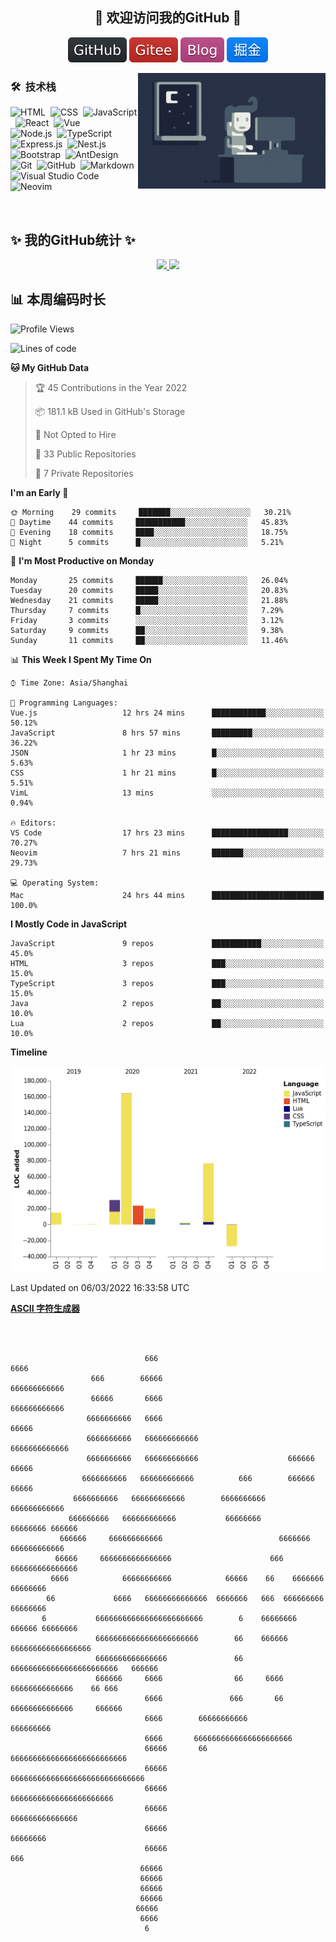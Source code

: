 <h2 align="center">👋 欢迎访问我的GitHub 👋</h2>
<p align="center">
  <a href="https://github.com/DivinerSun"><img src="./img/github.svg" alt="GitHub"></a>
  <a href="https://gitee.com/DivinerSun"><img src="./img/gitee.svg" alt="Gitee"></a>
  <a href="https://www.diviner.site/"><img src="./img/blog.svg" alt="Blog"></a>
  <a href="https://juejin.cn/user/2823970167205341"><img src="./img/juejin.svg" alt="掘金"></a>
</p>

<img alt="Night Coding" src="https://raw.githubusercontent.com/AVS1508/AVS1508/master/assets/Night-Coding.gif" align="right"/>

### 🛠 &nbsp;技术栈

![HTML](https://img.shields.io/badge/-HTML-05122A?style=flat&logo=HTML5)&nbsp;
![CSS](https://img.shields.io/badge/-CSS-05122A?style=flat&logo=CSS3&logoColor=1572B6)&nbsp;
![JavaScript](https://img.shields.io/badge/-JavaScript-05122A?style=flat&logo=javascript)&nbsp;
![React](https://img.shields.io/badge/-React-05122A?style=flat&logo=react)&nbsp;
![Vue](https://img.shields.io/badge/-Vue-05122A?style=flat&logo=vue.js)\
![Node.js](https://img.shields.io/badge/-Node.js-05122A?style=flat&logo=node.js)&nbsp;
![TypeScript](https://img.shields.io/badge/-TypeScript-05122A?style=flat&logo=typescript)&nbsp;
![Express.js](https://img.shields.io/badge/-Express.js-05122A?style=flat&logo=express)&nbsp;
![Nest.js](https://img.shields.io/badge/-Nest.js-05122A?style=flat&logo=nestjs&logoColor=ce3951)\
![Bootstrap](https://img.shields.io/badge/-Bootstrap-05122A?style=flat&logo=bootstrap&logoColor=563D7C)&nbsp;
![AntDesign](https://img.shields.io/badge/-AntDesign-05122A?style=flat&logo=antdesign&logoColor=e35259)&nbsp;
![Git](https://img.shields.io/badge/-Git-05122A?style=flat&logo=git)&nbsp;
![GitHub](https://img.shields.io/badge/-GitHub-05122A?style=flat&logo=github)&nbsp;
![Markdown](https://img.shields.io/badge/-Markdown-05122A?style=flat&logo=markdown)\
![Visual Studio Code](https://img.shields.io/badge/-Visual%20Studio%20Code-05122A?style=flat&logo=visual-studio-code&logoColor=007ACC)&nbsp;
![Neovim](https://img.shields.io/badge/-Neovim-05122A?style=flat&logo=neovim)&nbsp;


<br>
<h2>✨ 我的GitHub统计 ✨</h2>

<p align="center">
  <a href="https://github.com/DivinerSun">
    <img height="180em" src="https://github-readme-stats.vercel.app/api?username=DivinerSun&show_icons=true&theme=cobalt&include_all_commits=true&count_private=true"/>
    <img height="180em" src="https://github-readme-stats-eight-theta.vercel.app/api/top-langs/?username=DivinerSun&layout=compact&langs_count=8&theme=cobalt"/>
  </a>
</p>

<!--
[![DivinerSun✨'s github stats](https://github-readme-stats.vercel.app/api?username=DivinerSun&show_icons=true&theme=cobalt)](https://github.com/anuraghazra/github-readme-stats)
-->

## 📊 本周编码时长

<!--START_SECTION:waka-->
![Profile Views](http://img.shields.io/badge/Profile%20Views-1-blue)

![Lines of code](https://img.shields.io/badge/From%20Hello%20World%20I%27ve%20Written-307%20Thousand%20lines%20of%20code-blue)

**🐱 My GitHub Data** 

> 🏆 45 Contributions in the Year 2022
 > 
> 📦 181.1 kB Used in GitHub's Storage 
 > 
> 🚫 Not Opted to Hire
 > 
> 📜 33 Public Repositories 
 > 
> 🔑 7 Private Repositories  
 > 
**I'm an Early 🐤** 

```text
🌞 Morning    29 commits     ███████░░░░░░░░░░░░░░░░░░   30.21% 
🌆 Daytime    44 commits     ███████████░░░░░░░░░░░░░░   45.83% 
🌃 Evening    18 commits     ████░░░░░░░░░░░░░░░░░░░░░   18.75% 
🌙 Night      5 commits      █░░░░░░░░░░░░░░░░░░░░░░░░   5.21%

```
📅 **I'm Most Productive on Monday** 

```text
Monday       25 commits     ██████░░░░░░░░░░░░░░░░░░░   26.04% 
Tuesday      20 commits     █████░░░░░░░░░░░░░░░░░░░░   20.83% 
Wednesday    21 commits     █████░░░░░░░░░░░░░░░░░░░░   21.88% 
Thursday     7 commits      █░░░░░░░░░░░░░░░░░░░░░░░░   7.29% 
Friday       3 commits      ░░░░░░░░░░░░░░░░░░░░░░░░░   3.12% 
Saturday     9 commits      ██░░░░░░░░░░░░░░░░░░░░░░░   9.38% 
Sunday       11 commits     ██░░░░░░░░░░░░░░░░░░░░░░░   11.46%

```


📊 **This Week I Spent My Time On** 

```text
⌚︎ Time Zone: Asia/Shanghai

💬 Programming Languages: 
Vue.js                   12 hrs 24 mins      ████████████░░░░░░░░░░░░░   50.12% 
JavaScript               8 hrs 57 mins       █████████░░░░░░░░░░░░░░░░   36.22% 
JSON                     1 hr 23 mins        █░░░░░░░░░░░░░░░░░░░░░░░░   5.63% 
CSS                      1 hr 21 mins        █░░░░░░░░░░░░░░░░░░░░░░░░   5.51% 
VimL                     13 mins             ░░░░░░░░░░░░░░░░░░░░░░░░░   0.94%

🔥 Editors: 
VS Code                  17 hrs 23 mins      █████████████████░░░░░░░░   70.27% 
Neovim                   7 hrs 21 mins       ███████░░░░░░░░░░░░░░░░░░   29.73%

💻 Operating System: 
Mac                      24 hrs 44 mins      █████████████████████████   100.0%

```

**I Mostly Code in JavaScript** 

```text
JavaScript               9 repos             ███████████░░░░░░░░░░░░░░   45.0% 
HTML                     3 repos             ███░░░░░░░░░░░░░░░░░░░░░░   15.0% 
TypeScript               3 repos             ███░░░░░░░░░░░░░░░░░░░░░░   15.0% 
Java                     2 repos             ██░░░░░░░░░░░░░░░░░░░░░░░   10.0% 
Lua                      2 repos             ██░░░░░░░░░░░░░░░░░░░░░░░   10.0%

```


**Timeline**

![Chart not found](https://raw.githubusercontent.com/DivinerSun/DivinerSun/main/charts/bar_graph.png) 


 Last Updated on 06/03/2022 16:33:58 UTC
<!--END_SECTION:waka-->

<!--

## 💗 推荐项目

[![ReadMe Card](https://github-readme-stats.vercel.app/api/pin/?username=ProphetTechnology&repo=nest-admin&theme=cobalt)](https://github.com/anuraghazra/github-readme-stats)

-->

**[ASCII 字符生成器](https://www.bootschool.net/ascii)**

```



                              666                                   6666
                  666        66666                            666666666666
                  66666       6666                           666666666666
                 6666666666   6666                                66666
                 6666666666   666666666666                      6666666666666
                 6666666666   666666666666                    666666    66666
                6666666666   666666666666          666        666666  66666
              6666666666   666666666666        6666666666     666666666666
             666666666   666666666666           66666666       66666666 666666
           666666     666666666666                          6666666 666666666666
          66666     6666666666666666                      666    666666666666666
         6666            66666666666            66666    66    6666666   66666666
        66             6666   66666666666666  6666666   666  666666666   66666666
       6           666666666666666666666666        6    66666666  666666 66666666
                   66666666666666666666666        66    666666 666666666666666666
                   6666666666666666               66    666666666666666666666666   666666
                   666666     6666                66     6666    66666666666666    66 666
                              6666               666       66   66666666666666     666666
                              6666        66666666666            666666666
                              6666       6666666666666666666666
                              66666       66       66666666666666666666666666
                              66666                        666666666666666666666666666666
                              66666                             66666666666666666666666
                              66666                                 666666666666666
                              66666                                     66666666
                              66666                                        666
                             66666
                             66666
                             66666
                             66666
                            66666
                             6666
                              6

```
